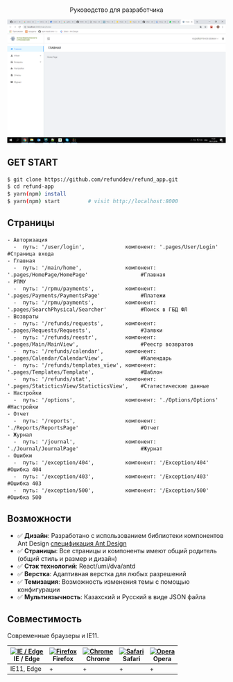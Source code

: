 <h1 align="center"></h1>

<div align="center">

Руководство для разработчика

![](./screen1.png)

</div>


## GET START

```bash
$ git clone https://github.com/refunddev/refund_app.git
$ cd refund-app
$ yarn(npm) install
$ yarn(npm) start         # visit http://localhost:8000
```

## Страницы

```
- Авторизация
  -  путь: '/user/login',             компонент: '.pages/User/Login'                        #Страница входа
- Главная
  -  путь: '/main/home',              компонент: '.pages/HomePage/HomePage'                 #Главная
- РПМУ
  -  путь: '/rpmu/payments',          компонент: '.pages/Payments/PaymentsPage'             #Платежи
  -  путь: '/rpmu/payments',          компонент: '.pages/SearchPhysical/Searcher'           #Поиск в ГБД ФЛ 
- Возвраты
  -  путь: '/refunds/requests',       компонент: '.pages/Requests/Requests',                #Заявки
  -  путь: '/refunds/reestr',         компонент: '.pages/Main/MainView',                    #Реестр возвратов
  -  путь: '/refunds/calendar',       компонент: '.pages/Calendar/CalendarView',            #Календарь
  -  путь: '/refunds/templates_view', компонент: '.pages/Templates/Template',               #Шаблон
  -  путь: '/refunds/stat',           компонент: '.pages/StaticticsView/StaticticsView',    #Статистические данные
- Настройки
  -  путь: '/options',                компонент: './Options/Options'                        #Настройки
- Отчет
  -  путь: '/reports',                компонент: './Reports/ReportsPage'                    #Отчет
- Журнал
  -  путь: '/journal',                компонент: './Journal/JournalPage'                    #Журнат
- Ошибки
  -  путь: '/exception/404',          компонент: '/Exception/404'                           #Ошибка 404
  -  путь: '/exception/403',          компонент: '/Exception/403'                           #Ошибка 403
  -  путь: '/exception/500',          компонент: '/Exception/500'                           #Ошибка 500
```

## Возможности

- :white_check_mark: **Дизайн**: Разработано с использованием библиотеки компонентов Ant Design [спецификация Ant Design](http://ant.design/)
- :white_check_mark: **Страницы**: Все страницы и компоненты имеют общий родитель (общий стиль и размер и дизайн)
- :white_check_mark: **Стэк технологий**: React/umi/dva/antd
- :white_check_mark: **Верстка**: Адаптивная верстка для любых разрешений
- :white_check_mark: **Темизация**: Возможность изменения темы с помощью конфигурации
- :white_check_mark: **Мультиязычность**: Казахский и Русский в виде JSON файла

## Совместимость

Современные браузеры и IE11.

| [<img src="https://raw.githubusercontent.com/alrra/browser-logos/master/src/edge/edge_48x48.png" alt="IE / Edge" width="24px" height="24px" />](http://godban.github.io/browsers-support-badges/)</br>IE / Edge | [<img src="https://raw.githubusercontent.com/alrra/browser-logos/master/src/firefox/firefox_48x48.png" alt="Firefox" width="24px" height="24px" />](http://godban.github.io/browsers-support-badges/)</br>Firefox | [<img src="https://raw.githubusercontent.com/alrra/browser-logos/master/src/chrome/chrome_48x48.png" alt="Chrome" width="24px" height="24px" />](http://godban.github.io/browsers-support-badges/)</br>Chrome | [<img src="https://raw.githubusercontent.com/alrra/browser-logos/master/src/safari/safari_48x48.png" alt="Safari" width="24px" height="24px" />](http://godban.github.io/browsers-support-badges/)</br>Safari | [<img src="https://raw.githubusercontent.com/alrra/browser-logos/master/src/opera/opera_48x48.png" alt="Opera" width="24px" height="24px" />](http://godban.github.io/browsers-support-badges/)</br>Opera |
| --------- | --------- | --------- | --------- | --------- |
| IE11, Edge| +| +| +| +
